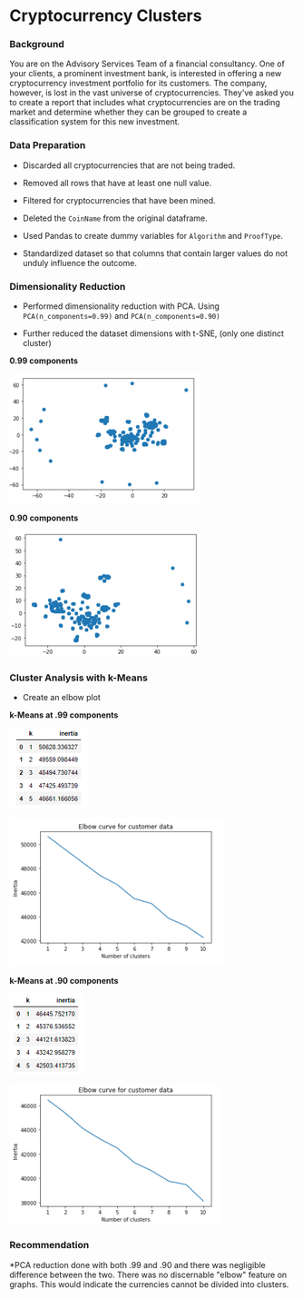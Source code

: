 # Cryptocurrency Clusters

### Background

You are on the Advisory Services Team of a financial consultancy. One of your clients, a prominent investment bank, is interested in offering a new cryptocurrency investment portfolio for its customers. The company, however, is lost in the vast universe of cryptocurrencies. They’ve asked you to create a report that includes what cryptocurrencies are on the trading market and determine whether they can be grouped to create a classification system for this new investment.


### Data Preparation

* Discarded all cryptocurrencies that are not being traded. 

* Removed all rows that have at least one null value.

* Filtered for cryptocurrencies that have been mined. 

* Deleted the `CoinName` from the original dataframe.

* Used Pandas to create dummy variables for `Algorithm` and `ProofType`.

* Standardized dataset so that columns that contain larger values do not unduly influence the outcome.

### Dimensionality Reduction

* Performed dimensionality reduction with PCA. Using `PCA(n_components=0.99)` and `PCA(n_components=0.90)` 

* Further reduced the dataset dimensions with t-SNE, (only one distinct cluster)

**0.99 components**

![scatter](images/scatter.png)

**0.90 components**

![scatter](images/scatter90.png)

### Cluster Analysis with k-Means

* Create an elbow plot 

**k-Means at .99 components**

![inertia](images/inertia.png)

![elbow](images/elbow.png)


**k-Means at .90 components**

![inertia](images/inertia90.png)

![elbow](images/elbow90.png)


### Recommendation

*PCA reduction done with both .99 and .90 and there was negligible difference between the two.  There was no discernable "elbow" feature on graphs. This would indicate the currencies cannot be divided into clusters.


